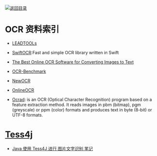 [![返回目录](https://parg.co/UGo)](https://parg.co/b4z)

# OCR 资料索引

* [LEADTOOLs](http://leadtools.gcpowertools.com.cn/orders/)

* [SwiftOCR](https://github.com/garnele007/SwiftOCR):Fast and simple OCR library written in Swift

* [The Best Online OCR Software for Converting Images to Text](http://blog.a9t9.com/2015/02/ocr-online-converter-review.html)

* [OCR-Benchmark](https://github.com/A9T9/OCR-Benchmark)

* [NewOCR](https://www.newocr.com/)

* [OnlineOCR](http://www.onlineocr.net/)

* [Ocrad](http://www.gnu.org/software/ocrad/): is an OCR (Optical Character Recognition) program based on a feature extraction method. It reads images in pbm (bitmap), pgm (greyscale) or ppm (color) formats and produces text in byte (8-bit) or UTF-8 formats.

# [Tess4j](https://github.com/nguyenq/tess4j)

* [Java 使用 Tess4J 进行 图片文字识别 笔记](http://my.oschina.net/zhouxiang/blog/161619)
